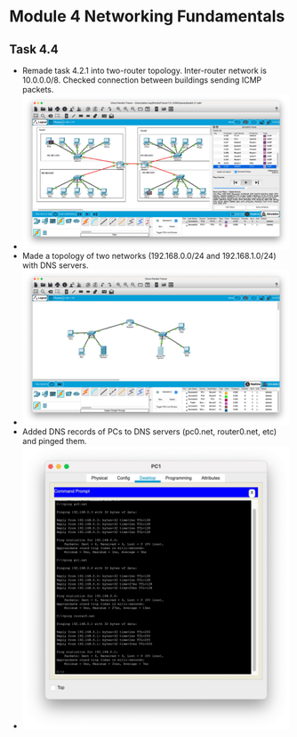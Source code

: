 # Module 4 Networking Fundamentals

## Task 4.4

* Remade task 4.2.1 into two-router topology. Inter-router network is 10.0.0.0/8. Checked connection between buildings sending ICMP packets.
* ![Screenshot 1](https://github.com/alex-kay/DevOps_online_Kharkiv_2020Q42021Q1/blob/master/m4/task4.4/Screenshots/Screenshot%202021-01-03%20at%2023.02.29.jpg)
* Made a topology of two networks (192.168.0.0/24 and 192.168.1.0/24) with DNS servers.
* ![Screenshot 2](https://github.com/alex-kay/DevOps_online_Kharkiv_2020Q42021Q1/blob/master/m4/task4.4/Screenshots/Screenshot%202021-01-03%20at%2023.35.57.jpg)
* Added DNS records of PCs to DNS servers (pc0.net, router0.net, etc) and pinged them.
* ![Screenshot 3](https://github.com/alex-kay/DevOps_online_Kharkiv_2020Q42021Q1/blob/master/m4/task4.4/Screenshots/Screenshot%202021-01-03%20at%2023.19.48.jpg)
